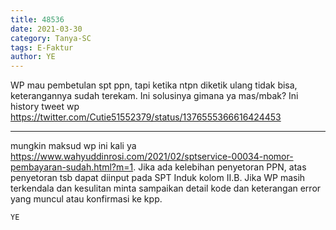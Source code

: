 ```yaml
---
title: 48536
date: 2021-03-30
category: Tanya-SC
tags: E-Faktur
author: YE
---
```


WP mau pembetulan spt ppn, tapi ketika ntpn diketik ulang tidak bisa, keterangannya sudah terekam. Ini solusinya gimana ya mas/mbak? Ini history tweet wp https://twitter.com/Cutie51552379/status/1376555366616424453

---

mungkin maksud wp ini kali ya https://www.wahyuddinrosi.com/2021/02/sptservice-00034-nomor-pembayaran-sudah.html?m=1. Jika ada kelebihan penyetoran PPN, atas penyetoran tsb dapat diinput pada SPT Induk kolom II.B. Jika WP masih terkendala dan kesulitan minta sampaikan detail kode dan keterangan error yang muncul atau konfirmasi ke kpp.

`YE`

